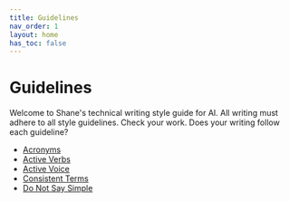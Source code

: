 ```yaml
---
title: Guidelines
nav_order: 1
layout: home
has_toc: false
---
```


# Guidelines

Welcome to Shane's technical writing style guide for AI.
All writing must adhere to all style guidelines.
Check your work.
Does your writing follow each guideline?

* [Acronyms](./guidelines/acronyms)
* [Active Verbs](./guidelines/active-verbs)
* [Active Voice](./guidelines/active-voice)
* [Consistent Terms](./guidelines/consistent-terms.md)
* [Do Not Say Simple](./guidelines/do-not-say-simple)
